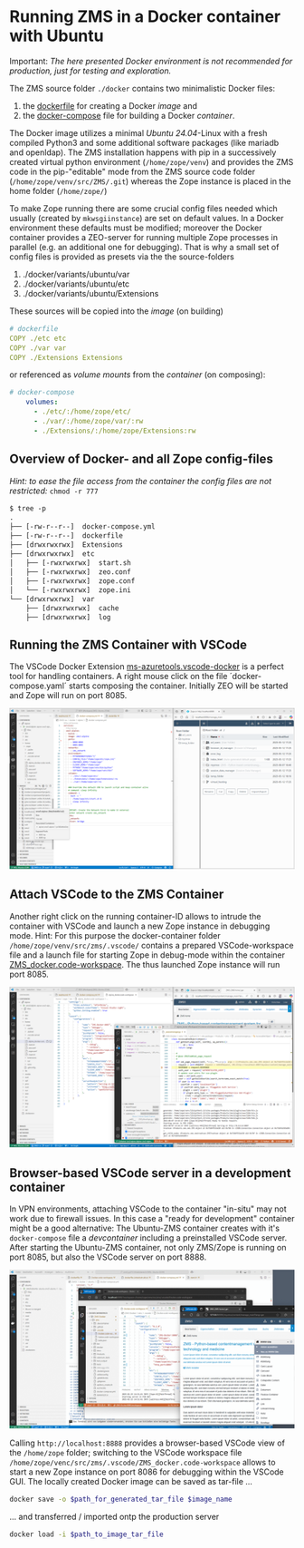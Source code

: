 # Running ZMS in a Docker container with Ubuntu

Important: *The here presented Docker environment is not recommended for production, just for testing and exploration.*

The ZMS source folder `./docker` contains two minimalistic Docker files: 
1. the [dockerfile](https://github.com/zms-publishing/ZMS/blob/main/docker/variants/ubuntu/dockerfile) for creating a Docker *image* and 
2. the [docker-compose](https://github.com/zms-publishing/ZMS/blob/main/docker/variants/ubuntu/docker-compose.yml) file for building a Docker *container*.

The Docker image utilizes a minimal *Ubuntu 24.04*-Linux with a fresh compiled Python3 and some additional software packages (like mariadb and openldap). The ZMS installation happens with pip in a successively created virtual python environment (`/home/zope/venv`) and provides the ZMS code in the pip-"editable" mode from the ZMS source code folder (`/home/zope/venv/src/ZMS/.git`) whereas the Zope instance is placed in the home folder (`/home/zope/`)

To make Zope running there are some crucial config files needed which usually (created by `mkwsgiinstance`) are set on default values. In a Docker environment these defaults must be modified; moreover the Docker container provides a ZEO-server for running multiple Zope processes in parallel (e.g. an additional one for debugging). That is why a small set of config files is provided as presets via the the source-folders
1. ./docker/variants/ubuntu/var
2. ./docker/variants/ubuntu/etc
3. ./docker/variants/ubuntu/Extensions

These sources will be copied into the *image* (on building) 
```yaml
# dockerfile
COPY ./etc etc
COPY ./var var
COPY ./Extensions Extensions
```
or referenced as *volume mounts* from the *container* (on composing):
```yaml
# docker-compose
    volumes:
      - ./etc/:/home/zope/etc/
      - ./var/:/home/zope/var/:rw
      - ./Extensions/:/home/zope/Extensions:rw
```


## Overview of Docker- and all Zope config-files

*Hint: to ease the file access from the container the config files are not restricted:* `chmod -r 777`
```
$ tree -p
.
├── [-rw-r--r--]  docker-compose.yml
├── [-rw-r--r--]  dockerfile
├── [drwxrwxrwx]  Extensions
├── [drwxrwxrwx]  etc
│   ├── [-rwxrwxrwx]  start.sh
│   ├── [-rwxrwxrwx]  zeo.conf
│   ├── [-rwxrwxrwx]  zope.conf
│   └── [-rwxrwxrwx]  zope.ini
└── [drwxrwxrwx]  var
    ├── [drwxrwxrwx]  cache
    ├── [drwxrwxrwx]  log
```

## Running the ZMS Container with VSCode

The VSCode Docker Extension [ms-azuretools.vscode-docker](https://marketplace.visualstudio.com/items?itemName=ms-azuretools.vscode-docker) is a perfect tool for handling containers. A right mouse click on the file ´docker-compose.yaml´ starts composing the container. Initially ZEO will be started and Zope will run on port 8085.

![Running the ZMS Container with VSCode](../../../docs/images/admin_docker_run.png)

## Attach VSCode to the ZMS Container
Another right click on the running container-ID allows to intrude the container with VSCode and launch a new Zope instance in debugging mode. 
Hint: For this purpose the docker-container folder `/home/zope/venv/src/zms/.vscode/` contains a prepared VSCode-workspace file and a launch file for starting Zope in debug-mode within the container [ZMS_docker.code-workspace](https://github.com/zms-publishing/ZMS/blob/main/.vscode/ZMS_docker.code-workspace). The thus launched Zope instance will run port 8085.

![Attach VSCode to the ZMS Container](../../../docs/images/admin_docker_debug_zeo.png)


## Browser-based VSCode server in a development container
In VPN environments, attaching VSCode to the container "in-situ" may not work due to firewall issues.
In this case a "ready for development" container might be a good alternative: The Ubuntu-ZMS container creates with it's `docker-compose` file a _devcontainer_ including a preinstalled VSCode server. After starting the Ubuntu-ZMS container, not only ZMS/Zope is running on port 8085, but also the VSCode server on port 8888.

![Browser-based VSCode-GUI from ZMS Container](../../../docs/images/develop_vscode_remote5_devcontainer.gif)


Calling `http://localhost:8888` provides a browser-based VSCode view of the `/home/zope` folder; switching to the VSCode workspace file `/home/zope/venc/src/zms/.vscode/ZMS_docker.code-workspace` allows to start a new Zope instance on port 8086 for debugging within the VSCode GUI.
The locally created Docker image can be saved as tar-file ...

```sh
docker save -o $path_for_generated_tar_file $image_name
```
... and transferred / imported ontp the production server

```sh
docker load -i $path_to_image_tar_file
```